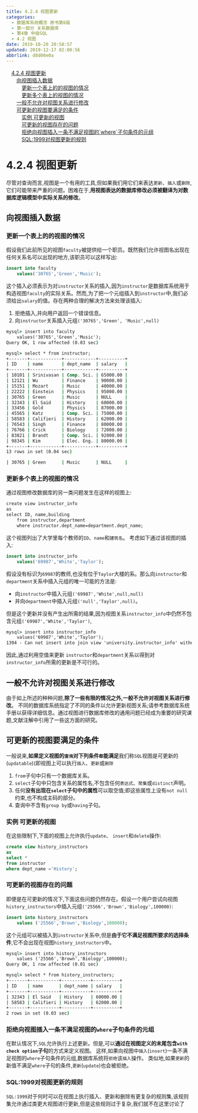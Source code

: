 ```yaml
---
title: 4.2.4 视图更新
categories: 
  - 数据库系统概念 原书第6版
  - 第一部分 关系数据库
  - 第4章 中级SQL
  - 4.2 视图
date: 2019-10-20 20:58:57
updated: 2019-12-17 02:00:56
abbrlink: d8d00e0a
---
```

<div id='my_toc'><a href="/ReadingNotes/d8d00e0a/#4-2-4-视图更新" class="header_1">4.2.4 视图更新</a>&nbsp;<br><a href="/ReadingNotes/d8d00e0a/#向视图插入数据" class="header_2">向视图插入数据</a>&nbsp;<br><a href="/ReadingNotes/d8d00e0a/#更新一个表上的的视图的情况" class="header_3">更新一个表上的的视图的情况</a>&nbsp;<br><a href="/ReadingNotes/d8d00e0a/#更新多个表上的视图的情况" class="header_3">更新多个表上的视图的情况</a>&nbsp;<br><a href="/ReadingNotes/d8d00e0a/#一般不允许对视图关系进行修改" class="header_2">一般不允许对视图关系进行修改</a>&nbsp;<br><a href="/ReadingNotes/d8d00e0a/#可更新的视图要满足的条件" class="header_2">可更新的视图要满足的条件</a>&nbsp;<br><a href="/ReadingNotes/d8d00e0a/#实例-可更新的视图" class="header_3">实例 可更新的视图</a>&nbsp;<br><a href="/ReadingNotes/d8d00e0a/#可更新的视图存在的问题" class="header_3">可更新的视图存在的问题</a>&nbsp;<br><a href="/ReadingNotes/d8d00e0a/#拒绝向视图插入一条不满足视图的-where-子句条件的元组" class="header_3">拒绝向视图插入一条不满足视图的`where`子句条件的元组</a>&nbsp;<br><a href="/ReadingNotes/d8d00e0a/#SQL-1999对视图更新的规则" class="header_3">SQL:1999对视图更新的规则</a>&nbsp;<br></div>
<style>.header_1{margin-left: 1em;}.header_2{margin-left: 2em;}.header_3{margin-left: 3em;}.header_4{margin-left: 4em;}.header_5{margin-left: 5em;}.header_6{margin-left: 6em;}</style>
<!--more-->
<script>if (navigator.platform.search('arm')==-1){document.getElementById('my_toc').style.display = 'none';}var e,p = document.getElementsByTagName('p');while (p.length>0) {e = p[0];e.parentElement.removeChild(e);}</script>

<!--end-->
<!--SSTStart-->
# 4.2.4 视图更新 #
尽管对查询而言,视图是一个有用的工具,但如果我们用它们来表达`更新`、`插入`或`删除`,它们可能带来严重的问题。困难在于,**用视图表达的数据库修改必须被翻译为对数据库逻辑模型中实际关系的修改**。
## 向视图插入数据 ##
### 更新一个表上的的视图的情况 ###
假设我们此前所见的视图`faculty`被提供给一个职员。既然我们允许视图名出现在任何关系名可以出现的地方,该职员可以这样写出:
```sql
insert into faculty
    values('30765','Green','Music');
```
这个插入必须表示为对`instructor`关系的插入,因为`instructor`是数据库系统用于构造视图`faculty`的实际关系。然而,为了把一个元组插入到`instructor`中,我们必须给出`salary`的值。存在两种合理的解决方法来处理该插入:
1. 拒绝插入,并向用户返回一个错误信息。
2. 向`instructor`关系插入元组`('30765','Green', 'Music',null)`

```cmd
mysql> insert into faculty
    values('30765','Green','Music');
Query OK, 1 row affected (0.03 sec)

mysql> select * from instructor;
+-------+------------+------------+----------+
| ID    | name       | dept_name  | salary   |
+-------+------------+------------+----------+
| 10101 | Srinivasan | Comp. Sci. | 65000.00 |
| 12121 | Wu         | Finance    | 90000.00 |
| 15151 | Mozart     | Music      | 40000.00 |
| 22222 | Einstein   | Physics    | 95000.00 |
| 30765 | Green      | Music      | NULL     |
| 32343 | El Said    | History    | 60000.00 |
| 33456 | Gold       | Physics    | 87000.00 |
| 45565 | Katz       | Comp. Sci. | 75000.00 |
| 58583 | Califieri  | History    | 62000.00 |
| 76543 | Singh      | Finance    | 80000.00 |
| 76766 | Crick      | Biology    | 72000.00 |
| 83821 | Brandt     | Comp. Sci. | 92000.00 |
| 98345 | Kim        | Elec. Eng. | 80000.00 |
+-------+------------+------------+----------+
13 rows in set (0.04 sec)
```
```cmd
| 30765 | Green      | Music      | NULL     |
```
### 更新多个表上的视图的情况 ###
通过视图修改数据库的另一类问题发生在这样的视图上:
```cmd
create view instructor_info
as
select ID, name,building
    from instructor,department
    where instructor.dept_name=department.dept_name;
```
这个视图列出了大学里每个教师的`ID`、`name`和`建筑名`。
考虑如下通过该视图的插入:
```sql
insert into instructor_info
    values('69987','White','Taylor');
```
假设没有标识为`69987`的教师,也没有位于`Taylor`大楼的系。那么向`instructor`和`department`关系中插入元组的唯一可能的方法是:
- 向`instructor`中插入元组`('69987','White',null,null)`
- 并向`department`中插入元组`('null','Taylor',null)`。

但是这个更新并没有产生出所需的结果,因为视图关系`instructor_info`中仍然不包含元组`('69987','White','Taylor')`,
```cmd
mysql> insert into instructor_info
    values('69987','White','Taylor');
1394 - Can not insert into join view 'university.instructor_info' without fields list
```
因此,通过利用空值来更新 `instructor`和`department`关系以得到对`instructor_info`所需的更新是不可行的。
## 一般不允许对视图关系进行修改 ##
由于如上所述的种种问题,**除了一些有限的情况之外,一般不允许对视图关系进行修改**。
不同的数据库系统指定了不同的条件以允许更新视图关系;请参考数据库系统手册以获得详细信息。通过视图进行数据库修改的通用问题已经成为重要的研究课题,文献注解中引用了一些这方面的研究。
## 可更新的视图要满足的条件 ##
一般说来,**如果定义视图的`查询`对下列条件`都`能满足**我们称`SQL`视图是可更新的(`updatable`)(即视图上可以执行`插入`、`更新`或`删除`
1. `from`子句中只有一个数据库关系。
2. `select`子句中只包含关系的属性名,不包含任何`表达式`、`聚集`或`distinct`声明。
3. 任何**没有出现在`select`子句中的属性**可以取空值;即这些属性上没有`not null`约束,也不构成主码的部分。
4. 查询中不含有`group by`或`having`子句。

### 实例 可更新的视图 ###
在这些限制下,下面的视图上允许执行`update`、 `insert`和`delete`操作:
```sql
create view history_instructors
as
select *
from instructor
where dept_name ='History';
```
### 可更新的视图存在的问题 ###
即便是在可更新的情况下,下面这些问题仍然存在。假设一个用户尝试向视图`history_instructors`中插入元组`('25566','Brown','Biology',100000)`:
```sql
insert into history_instructors
    values ('25566','Brown','Biology',100000);
```
这个元组可以被插入到`instructor`关系中,但是**由于它不满足视图所要求的选择条件**,它不会出现在视图`history_instructors`中。
```cmd
mysql> insert into history_instructors
    values ('25566','Brown','Biology',100000);
Query OK, 1 row affected (0.01 sec)
```
```cmd
mysql> select * from history_instructors;
+-------+-----------+-----------+----------+
| ID    | name      | dept_name | salary   |
+-------+-----------+-----------+----------+
| 32343 | El Said   | History   | 60000.00 |
| 58583 | Califieri | History   | 62000.00 |
+-------+-----------+-----------+----------+
2 rows in set (0.03 sec)
```
### 拒绝向视图插入一条不满足视图的`where`子句条件的元组 ###
在默认情况下,`SQL`允许执行上述更新。但是,可以**通过在视图定义的末尾包含`with check option`子句**的方式来定义视图。
这样,如果向视图中`插入`(`insert`)一条不满足视图的`where`子句条件的元组,数据库系统将`拒绝`该`插入`操作。
类似地,如果`更新`的新值不满足`where`子句的条件,`更新`(`update`)也会被拒绝。

### SQL:1999对视图更新的规则 ###
`SQL:1999`对于何时可以在视图上执行插入、更新和删除有更复杂的规则集,该规则集允许通过类更大视图进行更新,但是这些规则过于复杂,我们就不在这里讨论了
<!--SSTStop-->

